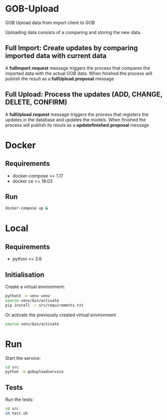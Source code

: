 # GOB-Upload

GOB Upload data from import client to GOB

Uploading data consists of a comparing and storing the new data.

## Full Import: Create updates by comparing imported data with current data

A **fullImport.request** message triggers the process that compares the imported data with the actual GOB data.
When finished the process will publish the result as a **fullUpload.proposal** message

## Full Upload: Process the updates (ADD, CHANGE, DELETE, CONFIRM)

A **fullUpload.request** message triggers the process that registers the updates in the database and updates the models.
When finished the process will publish its resuls as a **updatefinished.proposal** message

# Docker

## Requirements

* docker-compose >= 1.17
* docker ce >= 18.03
    
## Run

```bash
docker-compose up &
```

# Local

## Requirements

* python >= 3.6
    
## Initialisation

Create a virtual environment:

```bash
python3 -m venv venv
source venv/bin/activate
pip install -r src/requirements.txt
```
    
Or activate the previously created virtual environment

```bash
source venv/bin/activate
```
    
# Run

Start the service:

```bash
cd src
python -m gobuploadservice
```

## Tests

Run the tests:

```bash
cd src
sh test.sh
```

